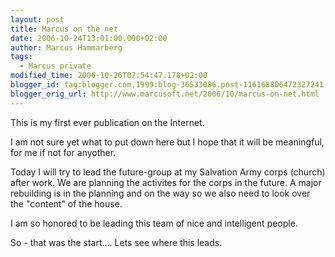 ```yaml
---
layout: post
title: Marcus on the net
date: 2006-10-24T13:01:00.000+02:00
author: Marcus Hammarberg
tags:
  - Marcus private
modified_time: 2006-10-26T07:54:47.178+02:00
blogger_id: tag:blogger.com,1999:blog-36533086.post-116168806472327241
blogger_orig_url: http://www.marcusoft.net/2006/10/marcus-on-net.html
---
```


This is my first ever publication on the Internet.

I am not sure yet what to put down here but I hope that it will be
meaningful, for me if not for anyother.

Today I will try to lead the future-group at my Salvation Army corps
(church) after work. We are planning the activites for the corps in the
future. A major rebuilding is in the planning and on the way so we also
need to look over the "content" of the house.

I am so honored to be leading this team of nice and intelligent
people.

So - that was the start.... Lets see where this leads.
